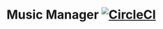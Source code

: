 # Music Manager [![CircleCI](https://dl.circleci.com/status-badge/img/gh/bartoszskwara/music-manager/tree/main.svg?style=svg)](https://dl.circleci.com/status-badge/redirect/gh/bartoszskwara/music-manager/tree/main)
